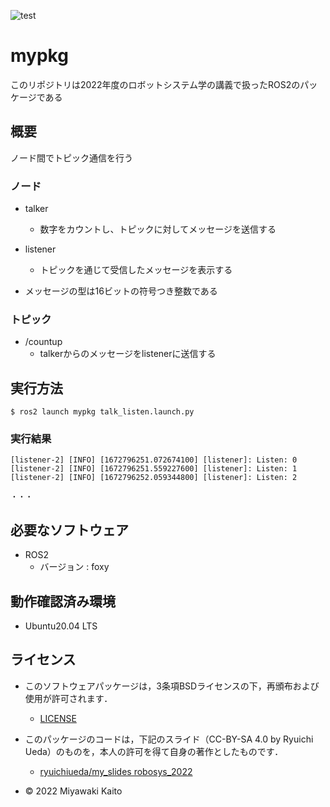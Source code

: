 ![test](https://github.com/MiyawakiKaito/mypkg/actions/workflows/test.yml/badge.svg)

# mypkg

このリポジトリは2022年度のロボットシステム学の講義で扱ったROS2のパッケージである

## 概要

ノード間でトピック通信を行う

### ノード
* talker
  * 数字をカウントし、トピックに対してメッセージを送信する
* listener
  * トピックを通じて受信したメッセージを表示する

* メッセージの型は16ビットの符号つき整数である
### トピック
* /countup
  * talkerからのメッセージをlistenerに送信する

## 実行方法
```
$ ros2 launch mypkg talk_listen.launch.py
```
### 実行結果
```
[listener-2] [INFO] [1672796251.072674100] [listener]: Listen: 0
[listener-2] [INFO] [1672796251.559227600] [listener]: Listen: 1
[listener-2] [INFO] [1672796252.059344800] [listener]: Listen: 2

・・・
```

## 必要なソフトウェア
* ROS2
  * バージョン : foxy

## 動作確認済み環境
* Ubuntu20.04 LTS

## ライセンス
* このソフトウェアパッケージは，3条項BSDライセンスの下，再頒布および使用が許可されます．
  * [LICENSE](https://github.com/MiyawakiKaito/mypkg/blob/main/LICENSE)
* このパッケージのコードは，下記のスライド（CC-BY-SA 4.0 by Ryuichi Ueda）のものを，本人の許可を得て自身の著作としたものです．
  * [ryuichiueda/my_slides robosys_2022](https://github.com/ryuichiueda/my_slides/tree/master/robosys_2022)

* © 2022 Miyawaki Kaito



